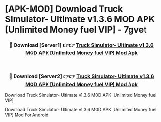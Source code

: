 # [APK-MOD] Download Truck Simulator- Ultimate v1.3.6 MOD APK [Unlimited Money fuel VIP] - 7gvet


<div align="center">
<h3>🔴 Download [Server1] 👉👉 <a href="https://apk-comot.site?title=Truck_Simulator-_Ultimate_v1.3.6_MOD_APK_[Unlimited_Money_fuel_VIP]">Truck Simulator- Ultimate v1.3.6 MOD APK [Unlimited Money fuel VIP] Mod Apk</a></h3><br>
<h3>🔴 Download [Server2] 👉👉 <a href="https://apk-comot.site?title=Truck_Simulator-_Ultimate_v1.3.6_MOD_APK_[Unlimited_Money_fuel_VIP]">Truck Simulator- Ultimate v1.3.6 MOD APK [Unlimited Money fuel VIP] Mod Apk</a></h3>
</div>



Download Truck Simulator- Ultimate v1.3.6 MOD APK [Unlimited Money fuel VIP] 

Download Truck Simulator- Ultimate v1.3.6 MOD APK [Unlimited Money fuel VIP] Mod For Android